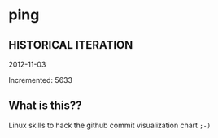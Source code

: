 # ping

## HISTORICAL ITERATION
2012-11-03

Incremented: 5633

## What is this?? 
Linux skills to hack the github commit visualization chart `;-)`
